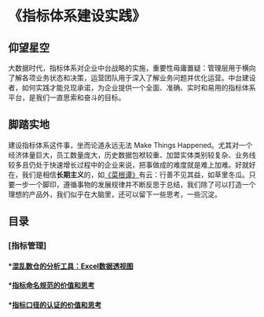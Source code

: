 # 《指标体系建设实践》   
## 仰望星空
大数据时代，指标体系对企业中台战略的实施，重要性毋庸置疑：管理层用于横向了解各项业务状态和决策，运营团队用于深入了解业务问题并优化运营。中台建设者，如何实践才能兑现承诺，为企业提供一个全面、准确、实时和易用的指标体系平台，是我们一直思索和奋斗的目标。        
## 脚踏实地
建设指标体系这件事，坐而论道永远无法 Make Things Happened。尤其对一个经济体量巨大，员工数量庞大，历史数据包袱较重、加盟实体类别较复杂、业务线较多且仍处于快速增长过程中的企业来说，把事做成的难度就是难上加难。好就好在，我们是相信**长期主义**的，如[《菜根谭》](https://baike.baidu.com/item/%E8%8F%9C%E6%A0%B9%E8%B0%AD/1471670?fr=aladdin)有云：行善不见其益，如草里冬瓜。只要一步一个脚印，遵循事物的发展规律并不断反思于总结，我们除了可以打造一个理想的产品外，我们似乎在大脑里，还可以留下一些思考，一些沉淀。     
## 目录      
### [指标管理]    
#### *[混乱数仓的分析工具：Excel数据透视图](https://github.com/linuxProber/practice-of-metrics-design/tree/main)
#### *[指标命名规范的价值和思考](https://github.com/linuxProber/practice-of-metrics-design/blob/main/%E6%8C%87%E6%A0%87%E5%91%BD%E5%90%8D%E8%A7%84%E8%8C%83.md)
#### *[指标口径的认证的价值和思考](https://github.com/linuxProber/practice-of-metrics-design/blob/main/%E6%8C%87%E6%A0%87%E5%8F%A3%E5%BE%84%E8%AE%A4%E8%AF%81.md)

